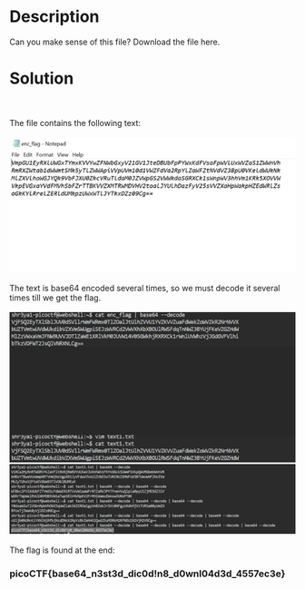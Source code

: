 # Description<br>
Can you make sense of this file?
Download the file here.

# Solution
<br><br>The file contains the following text:<br><br>
![img7t](img7.png)
<br><br>
The text is base64 encoded several times, so we must decode it several times till we get the flag.<br><br>
![img9](img9.PNG)
![img8](img8.png)<br><br>
The flag is found at the end:<br>
### picoCTF{base64_n3st3d_dic0d!n8_d0wnl04d3d_4557ec3e}
